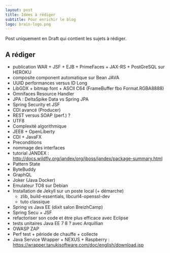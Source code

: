 ```yaml
---
layout: post
title: Idées à rédiger
subtitle: Pour enrichir le blog
logo: brain-logo.png
---
```


Post uniquement en Draft qui contient les sujets à rédiger.

## A rédiger

* publication WAR + JSF + EJB + PrimeFaces + JAX-RS + PostGreSQL sur HEROKU
* composite component automatique sur Bean JAVA
* UUID performances versus ID Long
* LibGDX + bitmap font + ASCII C64 (FrameBuffer fbo Format.RGBA8888)
* Omnifaces Resource Handler
* JPA : DeltaSpike Data vs Spring JPA
* Spring Security et JSF
* CDI avancé (Producer)
* REST versus SOAP (perf.) ?
* UTF8
* Complexité algorithmique
* JEE8 + OpenLiberty
* CDI + JavaFX
* Preconditions
* nommage des interfaces
* tutorial JANDEX : http://docs.wildfly.org/jandex/org/jboss/jandex/package-summary.html
* Pattern State
* ByteBuddy
* GraphQL
* Joker (Java Docker)
* Emulateur TO8 sur Debian
* Installation de Jekyll sur un poste local (+ démarche) 
	* zlib, build-essentials, libcurl4-openssl-dev
	* tuto classique
* Spring vs Java EE (dixit salon BreizhCamp)
* Spring Secu + JSF
* refactoriser son code et être plus efficace avec Eclipse
* tests unitaires Java EE 7 8 ? avec Arquillian	
* OWASP ZAP
* Perf test + période de chauffe + collecte
* Java Service Wrapper + NEXUS + Raspberry : https://wrapper.tanukisoftware.com/doc/english/download.jsp